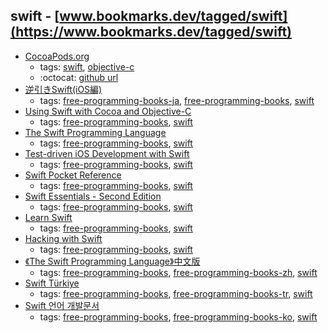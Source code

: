 swift - [www.bookmarks.dev/tagged/swift](https://www.bookmarks.dev/tagged/swift)
---
* [CocoaPods.org](https://cocoapods.org/)
    * tags: [swift](../tagged/swift.md), [objective-c](../tagged/objective-c.md)
    * :octocat: [github url](https://github.com/CocoaPods/CocoaPods)
* [逆引きSwift(iOS編)](https://sites.google.com/a/gclue.jp/swift-docs/)
    * tags: [free-programming-books-ja](../tagged/free-programming-books-ja.md), [free-programming-books](../tagged/free-programming-books.md), [swift](../tagged/swift.md)
* [Using Swift with Cocoa and Objective-C](https://developer.apple.com/library/content//documentation/Swift/Conceptual/BuildingCocoaApps/index.html)
    * tags: [free-programming-books](../tagged/free-programming-books.md), [swift](../tagged/swift.md)
* [The Swift Programming Language](https://developer.apple.com/library/prerelease/ios/documentation/Swift/Conceptual/Swift_Programming_Language/index.html)
    * tags: [free-programming-books](../tagged/free-programming-books.md), [swift](../tagged/swift.md)
* [Test-driven iOS Development with Swift](https://www.packtpub.com/packt/free-ebook/TDD-Swift)
    * tags: [free-programming-books](../tagged/free-programming-books.md), [swift](../tagged/swift.md)
* [Swift Pocket Reference](http://www.oreilly.com/programming/free/swift-pocket-reference.csp)
    * tags: [free-programming-books](../tagged/free-programming-books.md), [swift](../tagged/swift.md)
* [Swift Essentials - Second Edition](https://www.packtpub.com/packt/free-ebook/swift-essentials)
    * tags: [free-programming-books](../tagged/free-programming-books.md), [swift](../tagged/swift.md)
* [Learn Swift](http://books.aidanf.net/learn-swift)
    * tags: [free-programming-books](../tagged/free-programming-books.md), [swift](../tagged/swift.md)
* [Hacking with Swift](https://www.hackingwithswift.com)
    * tags: [free-programming-books](../tagged/free-programming-books.md), [swift](../tagged/swift.md)
* [《The Swift Programming Language》中文版](https://www.gitbook.com/book/numbbbbb/-the-swift-programming-language-/details)
    * tags: [free-programming-books](../tagged/free-programming-books.md), [free-programming-books-zh](../tagged/free-programming-books-zh.md), [swift](../tagged/swift.md)
* [Swift Türkiye](http://www.swiftturkiye.org)
    * tags: [free-programming-books](../tagged/free-programming-books.md), [free-programming-books-tr](../tagged/free-programming-books-tr.md), [swift](../tagged/swift.md)
* [Swift 언어 개발문서](http://swift.leantra.kr)
    * tags: [free-programming-books](../tagged/free-programming-books.md), [free-programming-books-ko](../tagged/free-programming-books-ko.md), [swift](../tagged/swift.md)
